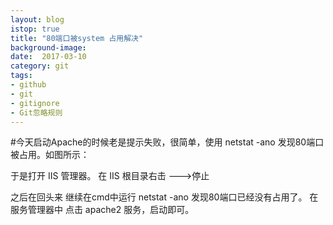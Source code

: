 ```yaml
---
layout: blog
istop: true
title: "80端口被system 占用解决"
background-image: 
date:  2017-03-10
category: git
tags:
- github
- git
- gitignore
- Git忽略规则
---
```


#今天启动Apache的时候老是提示失败，很简单，使用 netstat -ano 发现80端口被占用。如图所示：


于是打开 IIS 管理器。
在 IIS 根目录右击 --->停止

之后在回头来 继续在cmd中运行 netstat -ano 发现80端口已经没有占用了。
在服务管理器中  点击 apache2 服务，启动即可。
